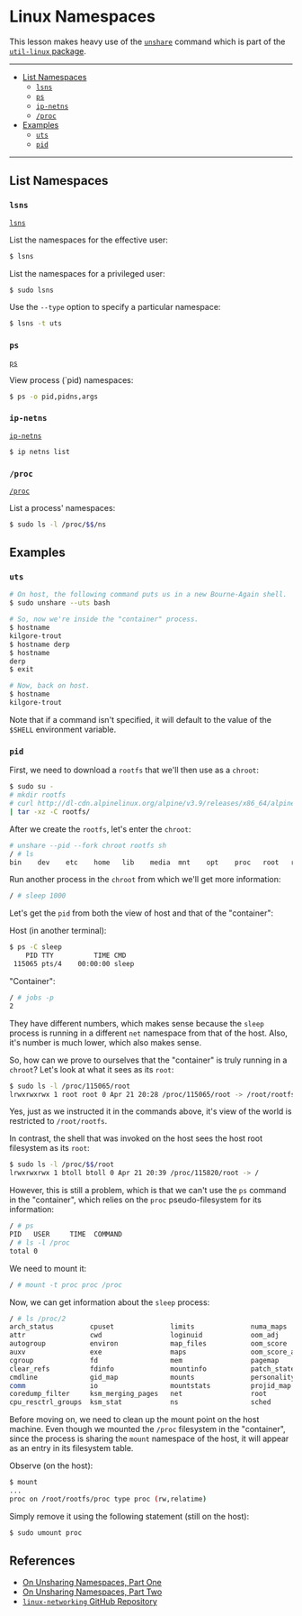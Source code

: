 # Linux Namespaces

This lesson makes heavy use of the [`unshare`](https://www.man7.org/linux/man-pages/man1/unshare.1.html) command which is part of the [`util-linux` package](https://mirrors.edge.kernel.org/pub/linux/utils/util-linux/).

---

- [List Namespaces](#list-namespaces)
    + [`lsns`](#lsns)
    + [`ps`](#ps)
    + [`ip-netns`](#ip-netns)
    + [`/proc`](#proc)
- [Examples](#examples)
    + [`uts`](#uts)
    + [`pid`](#pid)

---

## List Namespaces

### `lsns`

[`lsns`](https://www.man7.org/linux/man-pages/man8/lsns.8.html)

List the namespaces for the effective user:

```bash
$ lsns
```

List the namespaces for a privileged user:

```bash
$ sudo lsns
```

Use the `--type` option to specify a particular namespace:

```bash
$ lsns -t uts
```

### `ps`

[`ps`](https://www.man7.org/linux/man-pages/man1/ps.1.html)

View process (`pid) namespaces:

```bash
$ ps -o pid,pidns,args
```

### `ip-netns`

[`ip-netns`](https://man7.org/linux/man-pages/man8/ip-netns.8.html)

```bash
$ ip netns list
```

### `/proc`

[`/proc`](https://man7.org/linux/man-pages/man5/proc.5.html)

List a process' namespaces:

```bash
$ sudo ls -l /proc/$$/ns
```

## Examples

### `uts`

```bash
# On host, the following command puts us in a new Bourne-Again shell.
$ sudo unshare --uts bash

# So, now we're inside the "container" process.
$ hostname
kilgore-trout
$ hostname derp
$ hostname
derp
$ exit

# Now, back on host.
$ hostname
kilgore-trout
```

Note that if a command isn't specified, it will default to the value of the `$SHELL` environment variable.

### `pid`

First, we need to download a `rootfs` that we'll then use as a `chroot`:

```bash
$ sudo su -
# mkdir rootfs
# curl http://dl-cdn.alpinelinux.org/alpine/v3.9/releases/x86_64/alpine-minirootfs-3.9.0-x86_64.tar.gz \
| tar -xz -C rootfs/
```

After we create the `rootfs`, let's enter the `chroot`:

```bash
# unshare --pid --fork chroot rootfs sh
/ # ls
bin    dev    etc    home   lib    media  mnt    opt    proc   root   run    sbin   srv    sys    tmp    usr    var
```

Run another process in the `chroot` from which we'll get more information:

```bash
/ # sleep 1000
```

Let's get the `pid` from both the view of host and that of the "container":

Host (in another terminal):

```bash
$ ps -C sleep
    PID TTY          TIME CMD
 115065 pts/4    00:00:00 sleep
```

"Container":

```bash
/ # jobs -p
2
```

They have different numbers, which makes sense because the `sleep` process is running in a different `net` namespace from that of the host.  Also, it's number is much lower, which also makes sense.

So, how can we prove to ourselves that the "container" is truly running in a `chroot`?  Let's look at what it sees as its `root`:

```bash
$ sudo ls -l /proc/115065/root
lrwxrwxrwx 1 root root 0 Apr 21 20:28 /proc/115065/root -> /root/rootfs
```

Yes, just as we instructed it in the commands above, it's view of the world is restricted to `/root/rootfs`.

In contrast, the shell that was invoked on the host sees the host root filesystem as its `root`:

```bash
$ sudo ls -l /proc/$$/root
lrwxrwxrwx 1 btoll btoll 0 Apr 21 20:39 /proc/115820/root -> /
```

However, this is still a problem, which is that we can't use the `ps` command in the "container", which relies on the `proc` pseudo-filesystem for its information:

```bash
/ # ps
PID   USER     TIME  COMMAND
/ # ls -l /proc
total 0
```

We need to mount it:

```bash
/ # mount -t proc proc /proc
```

Now, we can get information about the `sleep` process:

```bash
/ # ls /proc/2
arch_status         cpuset              limits              numa_maps           schedstat           task
attr                cwd                 loginuid            oom_adj             sessionid           timens_offsets
autogroup           environ             map_files           oom_score           setgroups           timers
auxv                exe                 maps                oom_score_adj       smaps               timerslack_ns
cgroup              fd                  mem                 pagemap             smaps_rollup        uid_map
clear_refs          fdinfo              mountinfo           patch_state         stack               wchan
cmdline             gid_map             mounts              personality         stat
comm                io                  mountstats          projid_map          statm
coredump_filter     ksm_merging_pages   net                 root                status
cpu_resctrl_groups  ksm_stat            ns                  sched               syscall
```

Before moving on, we need to clean up the mount point on the host machine.  Even though we mounted the `/proc` filesystem in the "container", since the process is sharing the `mount` namespace of the host, it will appear as an entry in its filesystem table.

Observe (on the host):

```bash
$ mount
...
proc on /root/rootfs/proc type proc (rw,relatime)
```

Simply remove it using the following statement (still on the host):

```bash
$ sudo umount proc
```

## References

- [On Unsharing Namespaces, Part One](https://benjamintoll.com/2022/08/08/on-unsharing-namespaces-part-one/)
- [On Unsharing Namespaces, Part Two](https://benjamintoll.com/2022/12/14/on-unsharing-namespaces-part-two/)
- [`linux-networking` GitHub Repository](https://github.com/btoll/linux-networking)

